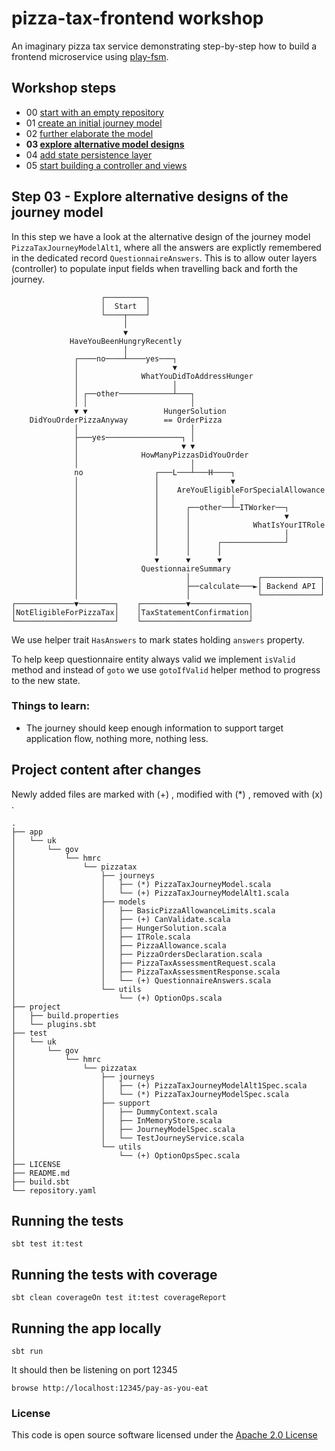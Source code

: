 # pizza-tax-frontend workshop

An imaginary pizza tax service demonstrating step-by-step how to build a frontend microservice using [play-fsm](https://github.com/hmrc/play-fsm).

## Workshop steps

- 00 [start with an empty repository](https://github.com/hmrc/pizza-tax-frontend-workshop/tree/master#readme)
- 01 [create an initial journey model](https://github.com/hmrc/pizza-tax-frontend-workshop/tree/step-01-create-a-journey#readme)
- 02 [further elaborate the model](https://github.com/hmrc/pizza-tax-frontend-workshop/tree/step-02-extend-journey-model#readme)
- **03 [explore alternative model designs](https://github.com/hmrc/pizza-tax-frontend-workshop/tree/step-03-alternative-model-design#readme)**
- 04 [add state persistence layer](https://github.com/hmrc/pizza-tax-frontend-workshop/tree/step-04-configure-state-persistence-layer#readme)
- 05 [start building a controller and views](https://github.com/hmrc/pizza-tax-frontend-workshop/tree/step-05-start-building-a-controller-and-views#readme)

## Step 03 - Explore alternative designs of the journey model

In this step we have a look at the alternative design of the journey model `PizzaTaxJourneyModelAlt1`, where all the answers are explictly remembered in the dedicated record `QuestionnaireAnswers`. This is to allow outer layers (controller) to populate input fields when travelling back and forth the journey. 

                        ┌─────────┐
                        │  Start  │
                        └────┬────┘
                             │
                             ▼
                 HaveYouBeenHungryRecently
                             │
                  ┌────no────┴────yes───┐
                  │                     ▼
                  │              WhatYouDidToAddressHunger
                  │                     │
                  │ ┌──other────────────┴───┐
                  │ │                       │
                  ▼ ▼                 HungerSolution
        DidYouOrderPizzaAnyway        == OrderPizza
                  │                         │
                  ├───yes─────────────────┐ │
                  │                       ▼ ▼
                  │              HowManyPizzasDidYouOrder
                  │                         │
                  no                ┌───L───┴───H────┐
                  │                 │                ▼
                  │                 │    AreYouEligibleForSpecialAllowance
                  │                 │                │
                  │                 │      ┌──other──┴─ITWorker──┐
                  │                 │      │                     ▼
                  │                 │      │              WhatIsYourITRole
                  │                 │      │                     │
                  │                 │      │      ┌──────────────┘
                  │                 │      │      │
                  │                 ▼      ▼      ▼
                  │              QuestionnaireSummary
                  │                        │               ┌─────────────┐
                  │                        ├──calculate───►│ Backend API │
                  │                        │               └─────────────┘
    ┌─────────────▼────────┐    ┌──────────▼─────────────┐
    │NotEligibleForPizzaTax│    │TaxStatementConfirmation│
    └──────────────────────┘    └────────────────────────┘

We use helper trait `HasAnswers` to mark states holding `answers` property. 

To help keep questionnaire entity always valid we implement `isValid` method and instead of `goto` we use  `gotoIfValid` helper method to progress to the new state.

### Things to learn:

- The journey should keep enough information to support target application flow, nothing more, nothing less.

## Project content after changes

Newly added files are marked with (+) , modified with (*) , removed with (x) .

    .
    ├── app
    │   └── uk
    │       └── gov
    │           └── hmrc
    │               └── pizzatax
    │                   ├── journeys
    │                   │   ├── (*) PizzaTaxJourneyModel.scala
    │                   │   └── (+) PizzaTaxJourneyModelAlt1.scala
    │                   ├── models
    │                   │   ├── BasicPizzaAllowanceLimits.scala
    │                   │   ├── (+) CanValidate.scala
    │                   │   ├── HungerSolution.scala
    │                   │   ├── ITRole.scala
    │                   │   ├── PizzaAllowance.scala
    │                   │   ├── PizzaOrdersDeclaration.scala
    │                   │   ├── PizzaTaxAssessmentRequest.scala
    │                   │   ├── PizzaTaxAssessmentResponse.scala
    │                   │   └── (+) QuestionnaireAnswers.scala
    │                   └── utils
    │                       └── (+) OptionOps.scala
    ├── project
    │   ├── build.properties
    │   └── plugins.sbt
    ├── test
    │   └── uk
    │       └── gov
    │           └── hmrc
    │               └── pizzatax
    │                   ├── journeys
    │                   │   ├── (+) PizzaTaxJourneyModelAlt1Spec.scala
    │                   │   └── (*) PizzaTaxJourneyModelSpec.scala
    │                   ├── support
    │                   │   ├── DummyContext.scala
    │                   │   ├── InMemoryStore.scala
    │                   │   ├── JourneyModelSpec.scala
    │                   │   └── TestJourneyService.scala
    │                   └── utils
    │                       └── (+) OptionOpsSpec.scala
    ├── LICENSE
    ├── README.md
    ├── build.sbt
    └── repository.yaml

## Running the tests

    sbt test it:test

## Running the tests with coverage

    sbt clean coverageOn test it:test coverageReport

## Running the app locally

    sbt run

It should then be listening on port 12345

    browse http://localhost:12345/pay-as-you-eat

### License

This code is open source software licensed under the [Apache 2.0 License]("http://www.apache.org/licenses/LICENSE-2.0.html")
